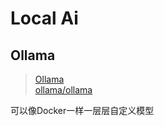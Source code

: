 # Local Ai

## Ollama
> [Ollama](https://ollama.com/)  
> [ollama/ollama](https://github.com/ollama/ollama/tree/main)  

可以像Docker一样一层层自定义模型

